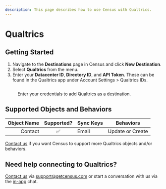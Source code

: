 ```yaml
---
description: This page describes how to use Census with Qualtrics.
---
```


# Qualtrics

## Getting Started

1. Navigate to the **Destinations** page in Census and click **New Destination**.
2. Select **Qualtrics** from the menu.
3. Enter your **Datacenter ID**, **Directory ID**, and **API Token**. These can be found in the Qualtrics app under Account Settings > Qualtrics IDs.

<figure><img src="../.gitbook/assets/Screenshot 2023-01-04 at 1.47.48 PM.png" alt=""><figcaption><p>Enter your credentials to add Qualtrics as a destination.</p></figcaption></figure>

## Supported Objects and Behaviors

| **Object Name** | **Supported?** | **Sync Keys** | **Behaviors**    |
| --------------: | :------------: | --------------- | ---------------- |
|         Contact |        ✅       | Email           | Update or Create |

[Contact us](mailto:support@getcensus.com) if you want Census to support more Qualtrics objects and/or behaviors.

## Need help connecting to Qualtrics?

[Contact us](mailto:support@getcensus.com) via support@getcensus.com or start a conversation with us via the [in-app](https://app.getcensus.com) chat.
